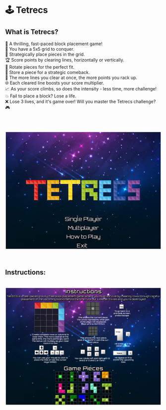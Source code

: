 # 🕹️ Tetrecs  

## What is Tetrecs?  

🚀 A thrilling, fast-paced block placement game!  
🔢 You have a 5x5 grid to conquer.  
🧩 Strategically place pieces in the grid.  
🏆 Score points by clearing lines, horizontally or vertically.  
🔄 Rotate pieces for the perfect fit.  
💾 Store a piece for a strategic comeback.  
🚀 The more lines you clear at once, the more points you rack up.  
🌐 Each cleared line boosts your score multiplier.  
📈 As your score climbs, so does the intensity - less time, more challenge!  
💥 Fail to place a block? Lose a life.  
❌ Lose 3 lives, and it's game over! Will you master the Tetrecs challenge? 🎮  

<br> 

<p align="center">
  <img src="https://raw.githubusercontent.com/DwijeshD/Tetrecs/main/src/main/Tetrecs%20Images/Main%20Menu.png" alt="Tetrecs Main Menu" width="500" style="margin-top: 20px;">
</p>

<br>

## Instructions: 

<p align="center">
  <img src="https://raw.githubusercontent.com/DwijeshD/Tetrecs/main/src/main/Tetrecs%20Images/Instructions.png" alt="Tetrecs Instructions" width="500" style="margin-top: 20px;">
</p>


